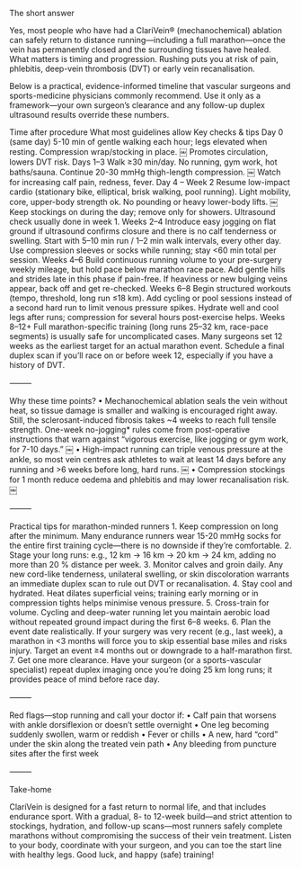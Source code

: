 The short answer

Yes, most people who have had a ClariVein® (mechanochemical) ablation can safely return to distance running—including a full marathon—once the vein has permanently closed and the surrounding tissues have healed.
What matters is timing and progression. Rushing puts you at risk of pain, phlebitis, deep-vein thrombosis (DVT) or early vein recanalisation.

Below is a practical, evidence-informed timeline that vascular surgeons and sports-medicine physicians commonly recommend. Use it only as a framework—your own surgeon’s clearance and any follow-up duplex ultrasound results override these numbers.

Time after procedure	What most guidelines allow	Key checks & tips
Day 0 (same day)	5-10 min of gentle walking each hour; legs elevated when resting. Compression wrap/stocking in place.  ￼	Promotes circulation, lowers DVT risk.
Days 1–3	Walk ≥30 min/day. No running, gym work, hot baths/sauna. Continue 20-30 mmHg thigh-length compression.  ￼	Watch for increasing calf pain, redness, fever.
Day 4 – Week 2	Resume low-impact cardio (stationary bike, elliptical, brisk walking, pool running). Light mobility, core, upper-body strength ok. No pounding or heavy lower-body lifts.  ￼	Keep stockings on during the day; remove only for showers. Ultrasound check usually done in week 1.
Weeks 2–4	Introduce easy jogging on flat ground if ultrasound confirms closure and there is no calf tenderness or swelling. Start with 5–10 min run / 1–2 min walk intervals, every other day.	Use compression sleeves or socks while running; stay <60 min total per session.
Weeks 4–6	Build continuous running volume to your pre-surgery weekly mileage, but hold pace below marathon race pace. Add gentle hills and strides late in this phase if pain-free.	If heaviness or new bulging veins appear, back off and get re-checked.
Weeks 6–8	Begin structured workouts (tempo, threshold, long run ≤18 km). Add cycling or pool sessions instead of a second hard run to limit venous pressure spikes.	Hydrate well and cool legs after runs; compression for several hours post-exercise helps.
Weeks 8–12+	Full marathon-specific training (long runs 25–32 km, race-pace segments) is usually safe for uncomplicated cases. Many surgeons set 12 weeks as the earliest target for an actual marathon event.	Schedule a final duplex scan if you’ll race on or before week 12, especially if you have a history of DVT.


⸻

Why these time points?
	•	Mechanochemical ablation seals the vein without heat, so tissue damage is smaller and walking is encouraged right away. Still, the sclerosant-induced fibrosis takes ~4 weeks to reach full tensile strength.
One-week no-jogging* rules come from post-operative instructions that warn against “vigorous exercise, like jogging or gym work, for 7-10 days.”  ￼
	•	High-impact running can triple venous pressure at the ankle, so most vein centres ask athletes to wait at least 14 days before any running and >6 weeks before long, hard runs.  ￼
	•	Compression stockings for 1 month reduce oedema and phlebitis and may lower recanalisation risk.  ￼

⸻

Practical tips for marathon-minded runners
	1.	Keep compression on long after the minimum. Many endurance runners wear 15-20 mmHg socks for the entire first training cycle—there is no downside if they’re comfortable.
	2.	Stage your long runs: e.g., 12 km → 16 km → 20 km → 24 km, adding no more than 20 % distance per week.
	3.	Monitor calves and groin daily. Any new cord-like tenderness, unilateral swelling, or skin discoloration warrants an immediate duplex scan to rule out DVT or recanalisation.
	4.	Stay cool and hydrated. Heat dilates superficial veins; training early morning or in compression tights helps minimise venous pressure.
	5.	Cross-train for volume. Cycling and deep-water running let you maintain aerobic load without repeated ground impact during the first 6–8 weeks.
	6.	Plan the event date realistically. If your surgery was very recent (e.g., last week), a marathon in <3 months will force you to skip essential base miles and risks injury. Target an event ≥4 months out or downgrade to a half-marathon first.
	7.	Get one more clearance. Have your surgeon (or a sports-vascular specialist) repeat duplex imaging once you’re doing 25 km long runs; it provides peace of mind before race day.

⸻

Red flags—stop running and call your doctor if:
	•	Calf pain that worsens with ankle dorsiflexion or doesn’t settle overnight
	•	One leg becoming suddenly swollen, warm or reddish
	•	Fever or chills
	•	A new, hard “cord” under the skin along the treated vein path
	•	Any bleeding from puncture sites after the first week

⸻

Take-home

ClariVein is designed for a fast return to normal life, and that includes endurance sport. With a gradual, 8- to 12-week build—and strict attention to stockings, hydration, and follow-up scans—most runners safely complete marathons without compromising the success of their vein treatment. Listen to your body, coordinate with your surgeon, and you can toe the start line with healthy legs. Good luck, and happy (safe) training!